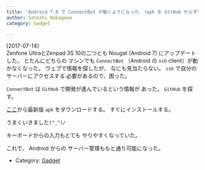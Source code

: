 ```yaml
---
title: "Android 7.0 で ConnectBot が動くようになった （apk を GitHub からダウンロードする）"
author: Satoshi Nakagawa
category: Gadget

---
```


[2017-07-14]  
 Zenfone UltraとZenpad 3S 10の二つとも
Nougat (Android 7) にアップデートした。
とたんにどちらの
マシンでも `ConnectBot`
（Android の `ssh` client）が動かなくなった。
ウェブで情報を探したが、
なにも見当たらない。
`ssh` で自分のサーバーにアクセスする
必要があるので、困った。

 `ConnectBot` は
`GitHub` で開発が進んでいるという情報が
あった。
`GitHub` を探す。

[ここ](https://github.com/connectbot/connectbot/releases?cm_mc_uid=09788275950515000310714&cm_mc_sid_50200000=1500031071)から最新版 `apk` をダウンロードする。
すぐにインストールする。

 うまくいきました`(^_^)/`

 キーボードからの入力もとても
やりやすくなっていた。

 これで、
Android からの
サーバー管理ももと通り可能になった。

- Category: [Gadget](/categories.html#Gadget)

